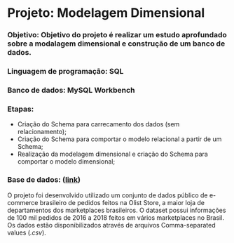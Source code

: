 # **Projeto: Modelagem Dimensional**

### **Objetivo:** Objetivo do projeto é realizar um estudo aprofundado sobre a modalagem dimensional e construção de um banco de dados.

### **Linguagem de programação:** SQL

### **Banco de dados:** MySQL Workbench 

### **Etapas:**

- Criação do Schema para carrecamento dos dados (sem relacionamento);
- Criação do Schema para comportar o modelo relacional a partir de um Schema;
- Realização da modelagem dimensional e criação do Schema para comportar o modelo dimensional; 


### **Base de dados:** ([link](https://www.kaggle.com/datasets/olistbr/brazilian-ecommerce))
O projeto foi desenvolvido utilizado um conjunto de dados público de e-commerce brasileiro de pedidos feitos na Olist Store, a maior loja de departamentos dos marketplaces brasileiros. O dataset possui informações de 100 mil pedidos de 2016 a 2018 feitos em vários marketplaces no Brasil. Os dados estão disponibilizados através
de arquivos Comma-separated values (*.csv*).
